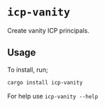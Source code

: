 # `icp-vanity`

Create vanity ICP principals.

## Usage

To install, run;

```bash
cargo install icp-vanity
```

For help use `icp-vanity --help`
